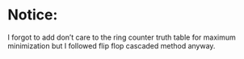 # Notice:
I forgot to add don’t care to the ring counter truth table for maximum minimization but I followed flip flop cascaded method anyway.
